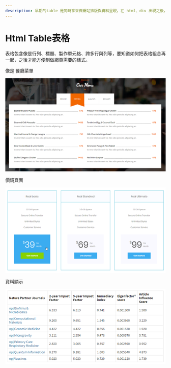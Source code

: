```yaml
---
description: 早期的table 是同時拿來做網站排版與資料呈現，在 html、div 出現之後，慢慢回歸資料呈現的使用。
---
```


# Html Table表格

表格包含像是行列、標題、製作單元格、跨多行與列等，要知道如何把表格組合再一起，之後才能方便制做網頁需要的樣式。

像是 餐廳菜單

![](../../.gitbook/assets/image%20%2839%29.png)

價錢頁面

![](../../.gitbook/assets/image%20%2838%29.png)

資料顯示

![](../../.gitbook/assets/image%20%2816%29.png)

